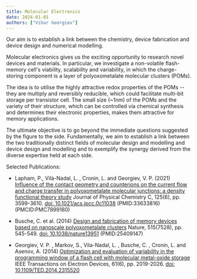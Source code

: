 ```yaml
---
title: Molecular Electronics
date: 2024-01-01
authors: ["Vihar Georgiev"]
---
```


Our aim is to establish a link between the chemistry, device fabrication and device design and numerical modelling.

<!--more-->
Molecular electronics gives us the exciting opportunity to research novel devices and materials. In particular, we investigate a non-volatile flash-memory cell's viability, scalability and variability, in which the charge-storing component is a layer of polyoxometalate molecular clusters (POMs).

The idea is to utilise the highly attractive redox properties of the POMs -- they are multiply and reversibly reducible, which could facilitate multi-bit storage per transistor cell. The small size (~1nm) of the POMs and the variety of their structure, which can be controlled via chemical synthesis and determines their electronic properties, makes them attractive for memory applications.

The ultimate objective is to go beyond the immediate questions suggested by the figure to the side. Fundamentally, we aim to establish a link between the two traditionally distinct fields of molecular design and modelling and device design and modelling and to exemplify the synergy derived from the diverse expertise held at each side.

Selected Publications:
- Lapham, P., Vilà-Nadal, L. , Cronin, L. and Georgiev, V. P. (2021) [Influence of the contact geometry and counterions on the current flow and charge transfer in polyoxometalate molecular junctions: a density functional theory study](https://pubs.acs.org/doi/10.1021/acs.jpcc.0c11038) Journal of Physical Chemistry C, 125(6), pp. 3599-3610. [doi: 10.1021/acs.jpcc.0c11038](https://pubs.acs.org/doi/10.1021/acs.jpcc.0c11038) (PMID:33633816) (PMCID:PMC7899180)

- Busche, C. et al. (2014) [Design and fabrication of memory devices based on nanoscale polyoxometalate clusters](https://www.nature.com/articles/nature13951) Nature, 515(7528), pp. 545-549. [doi: 10.1038/nature13951](https://www.nature.com/articles/nature13951) (PMID:25409147)

- Georgiev, V. P. , Markov, S., Vila-Nadal, L. , Busche, C. , Cronin, L.  and Asenov, A.  (2014) [Optimization and evaluation of variability in the programming window of a flash cell with molecular metal-oxide storage](https://eprints.gla.ac.uk/93558/) IEEE Transactions on Electron Devices, 61(6), pp. 2019-2026. [doi: 10.1109/TED.2014.2315520](https://eprints.gla.ac.uk/93558/)
